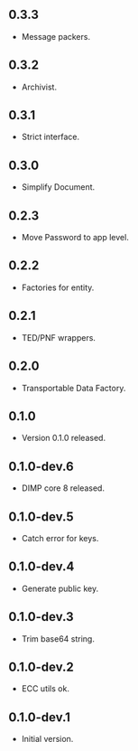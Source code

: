 ## 0.3.3

- Message packers.

## 0.3.2

- Archivist.

## 0.3.1

- Strict interface.

## 0.3.0

- Simplify Document.

## 0.2.3

- Move Password to app level.

## 0.2.2

- Factories for entity.

## 0.2.1

- TED/PNF wrappers.

## 0.2.0

- Transportable Data Factory.

## 0.1.0

- Version 0.1.0 released.

## 0.1.0-dev.6

- DIMP core 8 released.

## 0.1.0-dev.5

- Catch error for keys.

## 0.1.0-dev.4

- Generate public key.

## 0.1.0-dev.3

- Trim base64 string.

## 0.1.0-dev.2

- ECC utils ok.

## 0.1.0-dev.1

- Initial version.
